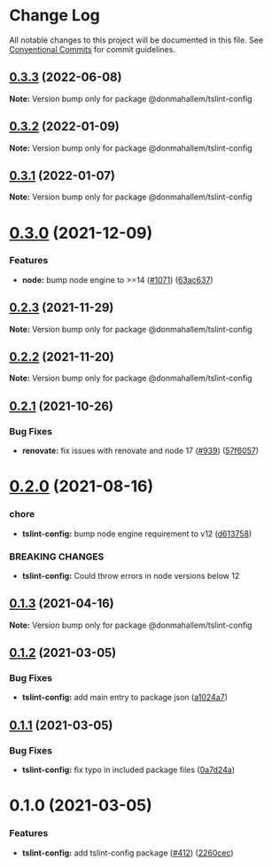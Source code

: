 # Change Log

All notable changes to this project will be documented in this file.
See [Conventional Commits](https://conventionalcommits.org) for commit guidelines.

## [0.3.3](https://github.com/donmahallem/js-libs/compare/@donmahallem/tslint-config@0.3.2...@donmahallem/tslint-config@0.3.3) (2022-06-08)

**Note:** Version bump only for package @donmahallem/tslint-config





## [0.3.2](https://github.com/donmahallem/js-libs/compare/@donmahallem/tslint-config@0.3.1...@donmahallem/tslint-config@0.3.2) (2022-01-09)

**Note:** Version bump only for package @donmahallem/tslint-config





## [0.3.1](https://github.com/donmahallem/js-libs/compare/@donmahallem/tslint-config@0.3.0...@donmahallem/tslint-config@0.3.1) (2022-01-07)

**Note:** Version bump only for package @donmahallem/tslint-config





# [0.3.0](https://github.com/donmahallem/js-libs/compare/@donmahallem/tslint-config@0.2.3...@donmahallem/tslint-config@0.3.0) (2021-12-09)


### Features

* **node:** bump node engine to >=14 ([#1071](https://github.com/donmahallem/js-libs/issues/1071)) ([63ac637](https://github.com/donmahallem/js-libs/commit/63ac63722f070970e7d42062b900deaff63dffdc))





## [0.2.3](https://github.com/donmahallem/js-libs/compare/@donmahallem/tslint-config@0.2.2...@donmahallem/tslint-config@0.2.3) (2021-11-29)

**Note:** Version bump only for package @donmahallem/tslint-config





## [0.2.2](https://github.com/donmahallem/js-libs/compare/@donmahallem/tslint-config@0.2.1...@donmahallem/tslint-config@0.2.2) (2021-11-20)

**Note:** Version bump only for package @donmahallem/tslint-config





## [0.2.1](https://github.com/donmahallem/js-libs/compare/@donmahallem/tslint-config@0.2.0...@donmahallem/tslint-config@0.2.1) (2021-10-26)


### Bug Fixes

* **renovate:** fix issues with renovate and node 17 ([#939](https://github.com/donmahallem/js-libs/issues/939)) ([57f6057](https://github.com/donmahallem/js-libs/commit/57f6057542b9b7f8d70a544a37fe36bf98c859dc))





# [0.2.0](https://github.com/donmahallem/js-libs/compare/@donmahallem/tslint-config@0.1.3...@donmahallem/tslint-config@0.2.0) (2021-08-16)


### chore

* **tslint-config:** bump node engine requirement to v12 ([d613758](https://github.com/donmahallem/js-libs/commit/d613758bca6aee5477033371dbd896d7c74992ae))


### BREAKING CHANGES

* **tslint-config:** Could throw errors in node versions below 12





## [0.1.3](https://github.com/donmahallem/js-libs/compare/@donmahallem/tslint-config@0.1.2...@donmahallem/tslint-config@0.1.3) (2021-04-16)

**Note:** Version bump only for package @donmahallem/tslint-config






## [0.1.2](https://github.com/donmahallem/js-libs/compare/@donmahallem/tslint-config@0.1.1...@donmahallem/tslint-config@0.1.2) (2021-03-05)


### Bug Fixes

* **tslint-config:** add main entry to package json ([a1024a7](https://github.com/donmahallem/js-libs/commit/a1024a72566e6ae0333c18cdfee71712ab889100))






## [0.1.1](https://github.com/donmahallem/js-libs/compare/@donmahallem/tslint-config@0.1.0...@donmahallem/tslint-config@0.1.1) (2021-03-05)


### Bug Fixes

* **tslint-config:** fix typo in included package files ([0a7d24a](https://github.com/donmahallem/js-libs/commit/0a7d24abb399878ef0a76f9d0698acdbf2402fc7))






# 0.1.0 (2021-03-05)


### Features

* **tslint-config:** add tslint-config package ([#412](https://github.com/donmahallem/js-libs/issues/412)) ([2260cec](https://github.com/donmahallem/js-libs/commit/2260cec0071c55f364dfe7e51161251f1b89d227))
